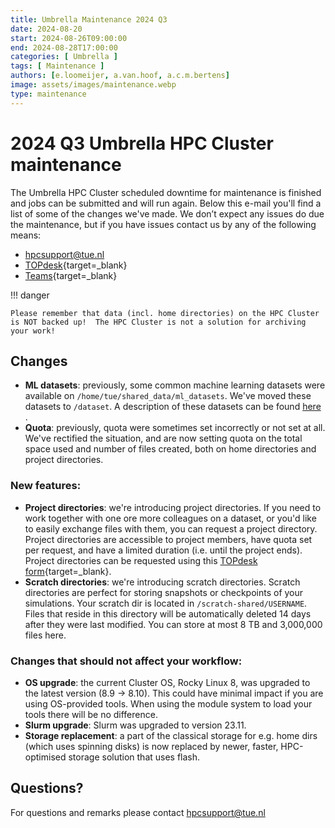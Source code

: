 ```yaml
---
title: Umbrella Maintenance 2024 Q3
date: 2024-08-20
start: 2024-08-26T09:00:00
end: 2024-08-28T17:00:00
categories: [ Umbrella ]
tags: [ Maintenance ]
authors: [e.loomeijer, a.van.hoof, a.c.m.bertens]
image: assets/images/maintenance.webp
type: maintenance
---
```


# 2024 Q3 Umbrella HPC Cluster maintenance

The Umbrella HPC Cluster scheduled downtime for maintenance is finished and jobs can be submitted and will run again. Below this e-mail you'll find a list of some of the changes we've made. We don’t expect any issues do due the maintenance, but if you have issues contact us by any of the following means:

<!-- more -->

* [hpcsupport@tue.nl](mailto:hpcsupport@tue.nl)
* [TOPdesk](https://tue.topdesk.net/tas/public/ssp/content/serviceflow?unid=1906588cfc984bf0b8e5d80469467ee4){target=_blank}
* [Teams](https://teams.microsoft.com/l/team/19:7830cc8a6f244d6689a374c60673b43c%40thread.tacv2/conversations?groupId=a07b9e15-8538-4889-8610-502177c36dc7&tenantId=cc7df247-60ce-4a0f-9d75-704cf60efc64){target=_blank}

!!! danger

    Please remember that data (incl. home directories) on the HPC Cluster is NOT backed up!  The HPC Cluster is not a solution for archiving your work!

## Changes

- **ML datasets**: previously, some common machine learning datasets were available on `/home/tue/shared_data/ml_datasets`. We've moved these datasets to `/dataset`. A description of these datasets can be found [here](../../../../documentation/datasets.md) .
- **Quota**: previously, quota were sometimes set incorrectly or not set at all. We've rectified the situation, and are now setting quota on the total space used and number of files created, both on home directories and project directories.

### New features:

- **Project directories**: we're introducing project directories. If you need to work together with one ore more colleagues on a dataset, or you'd like to easily exchange files with them, you can request a project directory. Project directories are accessible to project members, have quota set per request, and have a limited duration (i.e. until the project ends).  Project directories can be requested using this [TOPdesk form](https://tue.topdesk.net/tas/public/ssp/content/serviceflow?unid=f950a580c8e34a7abb7d37d102c788e8){target=_blank}.
- **Scratch directories**: we're introducing scratch directories. Scratch directories are perfect for storing snapshots or checkpoints of your simulations. Your scratch dir is located in `/scratch-shared/USERNAME`. Files that reside in this directory will be automatically deleted 14 days after they were last modified. You can store at most 8 TB and 3,000,000 files here.

### Changes that should not affect your workflow:

- **OS upgrade**: the current Cluster OS, Rocky Linux 8, was upgraded to the latest version (8.9 -> 8.10). This could have minimal impact if you are using OS-provided tools. When using the module system to load your tools there will be no difference.
- **Slurm upgrade**: Slurm was upgraded to version 23.11.
- **Storage replacement**: a part of the classical storage for e.g. home dirs (which uses spinning disks) is now replaced by newer, faster, HPC-optimised storage solution that uses flash.

## Questions?

For questions and remarks please contact [hpcsupport@tue.nl](mailto:hpcsupport@tue.nl)
